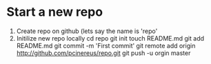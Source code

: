 Start a new repo
===================

1. Create repo on github (lets say the name is 'repo'
2. Initilize new repo locally
    cd repo
    git init
    touch README.md
    git add README.md
    git commit -m 'First commit'
    git remote add origin http://github.com/pcinereus/repo.git
    git push -u orgin master
